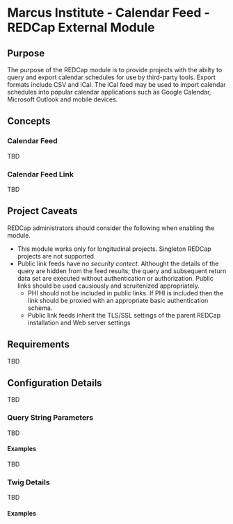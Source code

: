 # Marcus Institute - Calendar Feed - REDCap External Module
## Purpose
The purpose of the REDCap module is to provide projects with the abilty to query and export calendar schedules for use by third-party tools.  Export formats include CSV and iCal.  The iCal feed may be used to import calendar schedules into popular calendar applications such as Google Calendar, Microsoft Outlook and mobile devices.  

## Concepts
### Calendar Feed
TBD
### Calendar Feed Link
TBD

## Project Caveats
REDCap administrators should consider the following when enabling the module.

* This module works only for longitudinal projects.  Singleton REDCap projects are not supported.
* Public link feeds have *no security contect*.  Althought the details of the query are hidden from the feed results; the query and subsequent return data set are executed without authentication or authorization. Public links should be used causiously and scruitenized appropriately. 
  * PHI should not be included in public links.  If PHI is included then the link should be proxied with an appropriate basic authentication schema.  
  * Public link feeds inherit the TLS/SSL settings of the parent REDCap installation and Web server settings
   
## Requirements
TBD

## Configuration Details
TBD
### Query String Parameters
TBD
#### Examples
TBD
### Twig Details
TBD
#### Examples